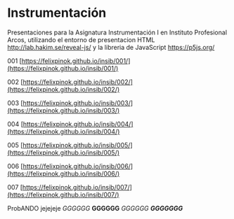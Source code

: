 # Instrumentación
Presentaciones para la Asignatura Instrumentación I en Instituto Profesional Arcos, utilizando el entorno de presentacion HTML http://lab.hakim.se/reveal-js/ y la libreria de JavaScript https://p5js.org/

001 [https://felixpinok.github.io/insib/001/](https://felixpinok.github.io/insib/001/)

002 [https://felixpinok.github.io/insib/002/](https://felixpinok.github.io/insib/002/)

003 [https://felixpinok.github.io/insib/003/](https://felixpinok.github.io/insib/003/)

004 [https://felixpinok.github.io/insib/004/](https://felixpinok.github.io/insib/004/)

005 [https://felixpinok.github.io/insib/005/](https://felixpinok.github.io/insib/005/)

006 [https://felixpinok.github.io/insib/006/](https://felixpinok.github.io/insib/006/)

007 [https://felixpinok.github.io/insib/007/](https://felixpinok.github.io/insib/007/)

ProbANDO jejejeje
*GGGGGG*
**GGGGGG**
*_GGGGGG_*
**_GGGGGGG_**
